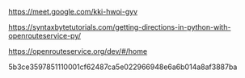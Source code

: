 https://meet.google.com/kki-hwoi-gyv

https://syntaxbytetutorials.com/getting-directions-in-python-with-openrouteservice-py/


https://openrouteservice.org/dev/#/home


5b3ce3597851110001cf62487ca5e022966948e6a6b014a8af3887ba
